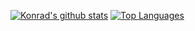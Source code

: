 [![Konrad's github stats][stats img]][profile url]
[![Top Languages][langs img]][profile url]


[profile url]: https://github.com/KonradLinkowski

[stats img]: https://github-readme-stats.vercel.app/api?username=KonradLinkowski&show_icons=true&bg_color=0000&text_color=2f80ed&count_private=true&include_all_commits=true

[langs img]: https://github-readme-stats.vercel.app/api/top-langs/?username=anuraghazra&layout=compact&bg_color=0000&text_color=2f80ed
